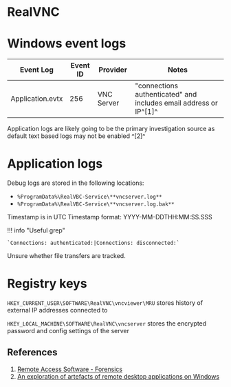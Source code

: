 # RealVNC

# Windows event logs

|Event Log | Event ID | Provider | Notes
|-|-|-|-
Application.evtx| 256|VNC Server|"connections authenticated" and includes email address or IP^[1]^

Application logs are likely going to be the primary investigation source as default text based logs may not be enabled ^[2]^

# Application logs

Debug logs are stored in the following locations:

* `%ProgramData%\RealVBC-Service\**vncserver.log**`
* `%ProgramData%\RealVBC-Service\**vncserver.log.bak**`

Timestamp is in UTC
Timestamp format: YYYY-MM-DDTHH:MM:SS.SSS

!!! info "Useful grep"

    `Connections: authenticated:|Connections: disconnected:`

Unsure whether file transfers are tracked.

# Registry keys

`HKEY_CURRENT_USER\SOFTWARE\RealVNC\vncviewer\MRU` stores history of external IP addresses connected to

`HKEY_LOCAL_MACHINE\SOFTWARE\RealVNC\vncserver` stores the encrypted password and config settings of the server

## References

1. [Remote Access Software - Forensics](https://vikas-singh.notion.site/vikas-singh/Remote-Access-Software-Forensics-3e38d9a66ca0414ca9c882ad67f4f71b)
1. [An exploration of artefacts of remote desktop applications on Windows ](https://ro.ecu.edu.au/cgi/viewcontent.cgi?article=1166&context=adf)

